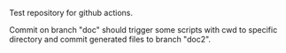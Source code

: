 Test repository for github actions.

Commit on branch "doc" should trigger some scripts with cwd  to specific directory and commit generated files to branch "doc2".
